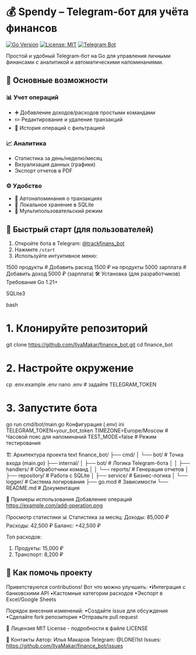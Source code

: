 # 💰 Spendy – Telegram-бот для учёта финансов

[![Go Version](https://img.shields.io/badge/Go-1.21%2B-blue)](https://golang.org/)
[![License: MIT](https://img.shields.io/badge/License-MIT-yellow.svg)](https://opensource.org/licenses/MIT)
[![Telegram Bot](https://img.shields.io/badge/Telegram-%40trackfinans__bot-blue)](https://t.me/trackfinans_bot)

Простой и удобный Telegram-бот на Go для управления личными финансами с аналитикой и автоматическими напоминаниями.

## 🌟 Основные возможности

### 📊 Учет операций

- ➕ Добавление доходов/расходов простыми командами
- ✏️ Редактирование и удаление транзакций
- 📝 История операций с фильтрацией

### 📈 Аналитика

- Статистика за день/неделю/месяц
- Визуализация данных (графики)
- Экспорт отчетов в PDF

### ⚙️ Удобство

- 🔔 Автонапоминания о транзакциях
- 💾 Локальное хранение в SQLite
- 👥 Мультипользовательский режим

## 🚀 Быстрый старт (для пользователей)

1. Откройте бота в Telegram: [@trackfinans_bot](https://t.me/trackfinans_bot)
2. Нажмите `/start`
3. Используйте интуитивное меню:

1500 продукты # Добавить расход 1500 ₽ на продукты
5000 зарплата # Добавить доход 5000 ₽ (зарплата)
🛠 Установка (для разработчиков)
Требования
Go 1.21+

SQLite3

bash

# 1. Клонируйте репозиторий

git clone https://github.com/IlyaMakar/finance_bot.git
cd finance_bot

# 2. Настройте окружение

cp .env.example .env
nano .env # задайте TELEGRAM_TOKEN

# 3. Запустите бота

go run cmd/bot/main.go
Конфигурация (.env)
ini
TELEGRAM_TOKEN=your_bot_token
TIMEZONE=Europe/Moscow # Часовой пояс для напоминаний
TEST_MODE=false # Режим тестирования

🏗 Архитектура проекта
text
finance_bot/
├── cmd/
│ └── bot/ # Точка входа (main.go)
├── internal/
│ ├── bot/ # Логика Telegram-бота
│ │ ├── handlers/ # Обработчики команд
│ │ └── reports/ # Генерация отчетов
│ ├── repository/ # Работа с SQLite
│ ├── service/ # Бизнес-логика
│ └── logger/ # Система логирования
├── go.mod # Зависимости
└── README.md # Документация

📌 Примеры использования
Добавление операций
https://example.com/add-operation.png

Просмотр статистики
📊 Статистика за месяц:
Доходы: 85,000 ₽
Расходы: 42,500 ₽
Баланс: +42,500 ₽

Топ расходов:

1. Продукты: 15,000 ₽
2. Транспорт: 8,200 ₽

## 🤝 Как помочь проекту

Приветствуются contributions! Вот что можно улучшить:
•Интеграция с банковскими API
•Кастомные категории расходов
•Экспорт в Excel/Google Sheets

Порядок внесения изменений:
•Создайте issue для обсуждения
•Сделайте fork репозитория
•Отправьте pull request

📜 Лицензия
MIT License - подробности в файле LICENSE

📩 Контакты
Автор: Илья Макаров
Telegram: @LONEl1st
Issues: https://github.com/IlyaMakar/finance_bot/issues
